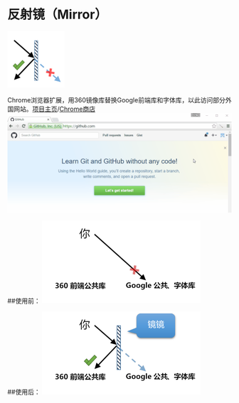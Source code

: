# 反射镜（Mirror）
![](https://raw.githubusercontent.com/zhongwf/mirror/master/images/logo.png)

Chrome浏览器扩展，用360镜像库替换Google前端库和字体库，以此访问部分外国网站。[项目主页](https://github.com/zhongwf/mirror)/[Chrome商店](https://chrome.google.com/webstore/detail/%E5%8F%8D%E5%B0%84%E9%95%9C/igfmcikjihmknnpfdcfeaejmemeiljfc/related?hl=zh-CN)
![](https://raw.githubusercontent.com/zhongwf/mirror/master/images/ad.gif)


##使用前：
![](https://raw.githubusercontent.com/zhongwf/mirror/master/images/disabled.png)


##使用后：
![](https://raw.githubusercontent.com/zhongwf/mirror/master/images/enabled.png)




